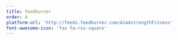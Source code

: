 ```yaml
---
title: feedburner
order: 4
platform-url: 'http://feeds.feedburner.com/Aim4strengthFitness'
font-awesome-icon: 'fas fa-rss-square'
---
```

